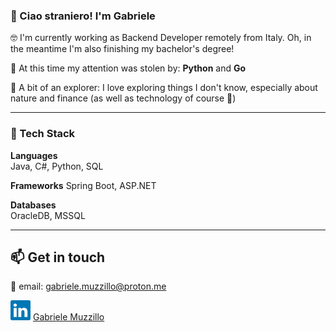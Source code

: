 ### 👋 Ciao straniero! I'm Gabriele


  🤓 I'm currently working as Backend Developer remotely from Italy. Oh, in the meantime I'm also finishing my bachelor's degree!

  🌱 At this time my attention was stolen by: **Python** and **Go**

  🧠 A bit of an explorer: I love exploring things I don't know, especially about nature and finance (as well as technology of course 👀) 

---

### 🧰 Tech Stack


  **Languages**  
  Java, C#, Python, SQL

  **Frameworks**
  Spring Boot, ASP.NET

  **Databases**  
  OracleDB, MSSQL

---

## 📫 Get in touch
  📧 email: gabriele.muzzillo@proton.me
  
  ![linkedin](https://raw.githubusercontent.com/CLorant/readme-social-icons/refs/heads/main/small/colored/linkedin.svg) [Gabriele Muzzillo](https://www.linkedin.com/in/gabrielemuzzillo/)
<!--
**Mhuz/Mhuz** is a ✨ _special_ ✨ repository because its `README.md` (this file) appears on your GitHub profile.

Here are some ideas to get you started:

- 🔭 I’m currently working on ...
- 🌱 I’m currently learning ...
- 👯 I’m looking to collaborate on ...
- 🤔 I’m looking for help with ...
- 💬 Ask me about ...
- 📫 How to reach me: ...
- 😄 Pronouns: ...
- ⚡ Fun fact: ...
-->
